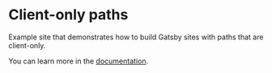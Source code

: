 # Client-only paths


Example site that demonstrates how to build Gatsby sites with paths that are
client-only.

You can learn more in the [documentation](https://www.gatsbyjs.com/docs/client-only-routes-and-user-authentication/).
